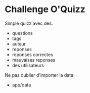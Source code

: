# Challenge O'Quizz  

Simple quizz avec des:  
 * questions  
 * tags  
 * auteur  
 * reponses  
 * reponses correctes  
 * mauvaises reponses  
 * des utilisateurs

Ne pas oublier d'importer la data  
* app/data

